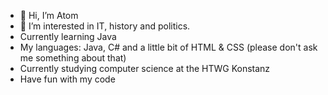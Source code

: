 - 👋 Hi, I’m Atom
- 👀 I’m interested in IT, history and politics.
- Currently learning Java
- My languages: Java, C# and a little bit of HTML & CSS (please don't ask me something about that) 
- Currently studying computer science at the HTWG Konstanz
- Have fun with my code
<!---
Atomarverseucht/Atomarverseucht is a ✨ special ✨ repository because its `README.md` (this file) appears on your GitHub profile.
You can click the Preview link to take a look at your changes.
--->
